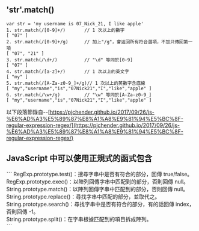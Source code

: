 ## 'str'.match()  
```
var str = 'my username is 07_Nick_21, I like apple' 
1. str.match(/[0-9]+/)       // 1 次以上的數字  
[ "07" ]  
2. str.match(/[0-9]+/g)      // 加上"/g"，會返回所有符合選項，不加只傳回第一項  
[ "07", "21" ]  
3. str.match(/\d+/)          // "\d" 等同於[0-9]  
[ "07" ]  
4. str.match(/[a-z]+/)       // 1 次以上的英文字  
[ "my" ]  
5. str.match(/[A-Za-z0-9_]+/g)// 1 次以上的英數字含底線  
[ "my","username","is","07Nick21","I","like","apple" ]  
6. str.match(/\w+/g)         // "\w" 等同於[A-Za-z0-9_]  
[ "my","username","is","07Nick21","I","like","apple" ]  
```
 
以下段落節錄自--[https://pjchender.github.io/2017/09/26/js-%E6%AD%A3%E5%89%87%E8%A1%A8%E9%81%94%E5%BC%8F-regular-expression-regex/](https://pjchender.github.io/2017/09/26/js-%E6%AD%A3%E5%89%87%E8%A1%A8%E9%81%94%E5%BC%8F-regular-expression-regex/)
## JavaScript 中可以使用正規式的函式包含
ˋˋˋ
RegExp.prototype.test()：搜尋字串中是否有符合的部分，回傳 true/false。  
RegExp.prototype.exec()：以陣列回傳字串中匹配到的部分，否則回傳 null。  
String.prototype.match()：以陣列回傳字串中匹配到的部分，否則回傳 null。  
String.prototype.replace()：尋找字串中匹配的部分，並取代之。  
String.prototype.search()：尋找字串中是否有符合的部分，有的話回傳 index，否則回傳 -1。  
String.prototype.split()：在字串根據匹配到的項目拆成陣列。  
ˋˋˋ